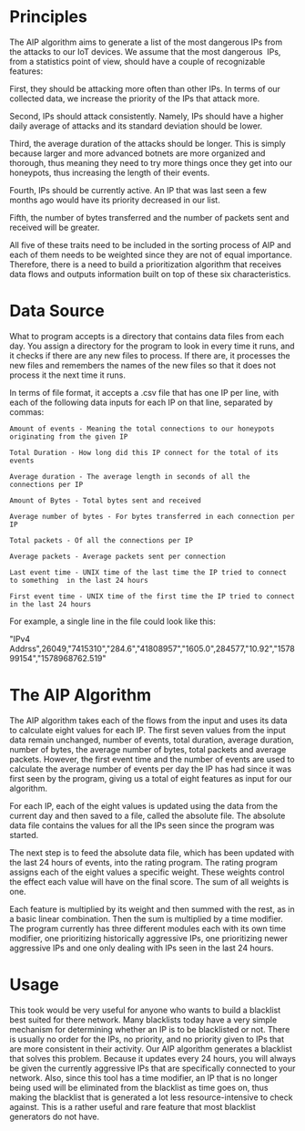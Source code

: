 # Principles

The AIP algorithm aims to generate a list of the most dangerous IPs from the attacks to our IoT devices. We assume that the most dangerous  IPs, from a statistics point of view, should have a couple of recognizable features:

First, they should be attacking more often than other IPs. In terms of our collected data, we increase the priority of the IPs that attack more.

Second, IPs should attack consistently. Namely, IPs should have a higher daily average of attacks and its standard deviation should be lower.

Third, the average duration of the attacks should be longer. This is simply because larger and more advanced botnets are more organized and thorough, thus meaning they need to try more things once they get into our honeypots, thus increasing the length of their events.

Fourth, IPs should be currently active. An IP that was last seen a few months ago would have its priority decreased in our list.

Fifth, the number of bytes transferred and the number of packets sent and received will be greater.

All five of these traits need to be included in the sorting process of AIP and each of them needs to be weighted since they are not of equal importance. Therefore, there is a need to build a prioritization algorithm that receives data flows and outputs information built on top of these six characteristics.

# Data Source

What to program accepts is a directory that contains data files from each day. You assign a directory for the program to look in every time it runs, and it checks if there are any new files to process. If there are, it processes the new files and remembers the names of the new files so that it does not process it the next time it runs.

In terms of file format, it accepts a .csv file that has one IP per line, with each of the following data inputs for each IP on that line, separated by commas:

    Amount of events - Meaning the total connections to our honeypots originating from the given IP

    Total Duration - How long did this IP connect for the total of its events

    Average duration - The average length in seconds of all the connections per IP

    Amount of Bytes - Total bytes sent and received

    Average number of bytes - For bytes transferred in each connection per IP

    Total packets - Of all the connections per IP

    Average packets - Average packets sent per connection

    Last event time - UNIX time of the last time the IP tried to connect to something  in the last 24 hours

    First event time - UNIX time of the first time the IP tried to connect in the last 24 hours

For example, a single line in the file could look like this:

"IPv4 Addrss",26049,"7415310","284.6","41808957","1605.0",284577,"10.92","157899154","1578968762.519"

# The AIP Algorithm

The AIP algorithm takes each of the flows from the input and uses its data to calculate eight values for each IP. The first seven values from the input data remain unchanged, number of events, total duration, average duration, number of bytes, the average number of bytes, total packets and average packets. However, the first event time and the number of events are used to calculate the average number of events per day the IP has had since it was first seen by the program, giving us a total of eight features as input for our algorithm.

For each IP, each of the eight values is updated using the data from the current day and then saved to a file, called the absolute file.  The absolute data file contains the values for all the IPs seen since the program was started.

The next step is to feed the absolute data file, which has been updated with the last 24 hours of events, into the rating program. The rating program assigns each of the eight values a specific weight. These weights control the effect each value will have on the final score. The sum of all weights is one.

Each feature is multiplied by its weight and then summed with the rest, as in a basic linear combination. Then the sum is multiplied by a time modifier. The program currently has three different modules each with its own time modifier, one prioritizing historically aggressive IPs, one prioritizing newer aggressive IPs and one only dealing with IPs seen in the last 24 hours. 

# Usage

This took would be very useful for anyone who wants to build a blacklist best suited for there network. Many blacklists today have a very simple mechanism for determining whether an IP is to be blacklisted or not. There is usually no order for the IPs, no priority, and no priority given to IPs that are more consistent in their activity. Our AIP algorithm generates a blacklist that solves this problem. Because it updates every 24 hours, you will always be given the currently aggressive IPs that are specifically connected to your network. Also, since this tool has a time modifier, an IP that is no longer being used will be eliminated from the blacklist as time goes on, thus making the blacklist that is generated a lot less resource-intensive to check against. This is a rather useful and rare feature that most blacklist generators do not have.
